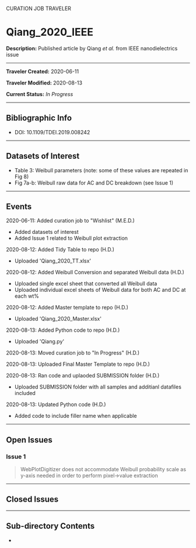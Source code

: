 CURATION JOB TRAVELER

# Qiang_2020_IEEE

**Description:** Published article by Qiang *et al.* from IEEE nanodielectrics issue

---

**Traveler Created:** 2020-06-11

**Traveler Modified:** 2020-08-13

**Current Status:** *In Progress*

---

## Bibliographic Info

* DOI: 10.1109/TDEI.2019.008242

---

## Datasets of Interest

* Table 3: Weibull parameters (note: some of these values are repeated in Fig 8)
* Fig 7a-b: Weibull raw data for AC and DC breakdown (see Issue 1)

---

## Events

2020-06-11: Added curation job to "Wishlist" (M.E.D.)
* Added datasets of interest
* Added Issue 1 related to Weibull plot extraction

2020-08-12: Added Tidy Table to repo (H.D.)
* Uploaded 'Qiang_2020_TT.xlsx'

2020-08-12: Added Weibull Conversion and separated Weibull data (H.D.)
* Uploaded single excel sheet that converted all Weibull data
* Uploaded individual excel sheets of Weibull data for both AC and DC at each wt% 

2020-08-12: Added Master template to repo (H.D.)
* Uploaded 'Qiang_2020_Master.xlsx'

2020-08-13: Added Python code to repo (H.D.)
* Uploaded 'Qiang.py'

2020-08-13: Moved curation job to "In Progress" (H.D.)

2020-08-13: Uploaded Final Master Template to repo (H.D.)

2020-08-13: Ran code and uplaoded SUBMISSION folder (H.D.)
* Uploaded SUBMISSION folder with all samples and additianl datafiles included

2020-08-13: Updated Python code (H.D.)
* Added code to include filler name when applicable

---

## Open Issues

### Issue 1

> WebPlotDigitizer does not accommodate Weibull probability scale as y-axis needed in order to perform pixel->value extraction


---

## Closed Issues



---

## Sub-directory Contents

* 
